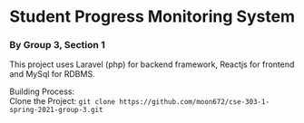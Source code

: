 <h1>Student Progress Monitoring System</h1>
<h3>By Group 3, Section 1</h3>
<p>
    This project uses Laravel (php) for backend framework, Reactjs for frontend and MySql for RDBMS.
</p>
Building Process:</br>
Clone the Project: <code>git clone https://github.com/moon672/cse-303-1-spring-2021-group-3.git</code></br>

